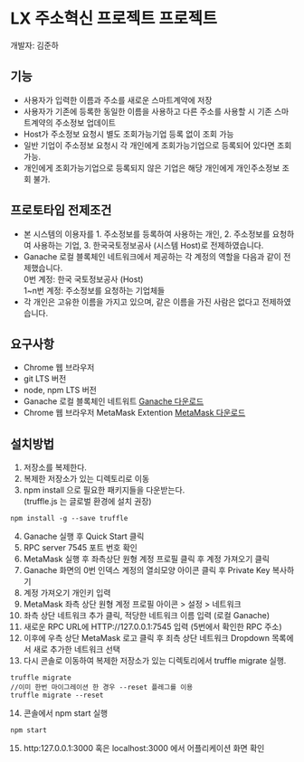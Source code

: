 LX 주소혁신 프로젝트 프로젝트
====

개발자: 김준하<br/>

기능
----
+ 사용자가 입력한 이름과 주소를 새로운 스마트계약에 저장
+ 사용자가 기존에 등록한 동일한 이름을 사용하고 다른 주소를 사용할 시 기존 스마트계약의 주소정보 업데이트
+ Host가 주소정보 요청시 별도 조회가능기업 등록 없이 조회 가능
+ 일반 기업이 주소정보 요청시 각 개인에게 조회가능기업으로 등록되어 있다면 조회 가능.
+ 개인에게 조회가능기업으로 등록되지 않은 기업은 해당 개인에게 개인주소정보 조회 불가.

프로토타입 전제조건
----
- 본 시스템의 이용자를 1. 주소정보를 등록하여 사용하는 개인, 2. 주소정보를 요청하여 사용하는 기업, 3. 한국국토정보공사 (시스템 Host)로 전제하였습니다.
- Ganache 로컬 블록체인 네트워크에서 제공하는 각 계정의 역할을 다음과 같이 전제했습니다.<br/>
0번 계정: 한국 국토정보공사 (Host)<br/>
1~n번 계정: 주소정보를 요청하는 기업체들
- 각 개인은 고유한 이름을 가지고 있으며, 같은 이름을 가진 사람은 없다고 전제하였습니다. 

요구사항
----
+ Chrome 웹 브라우저
+ git LTS 버전
+ node, npm LTS 버전
+ Ganache 로컬 블록체인 네트워트 [Ganache 다운로드](https://www.trufflesuite.com/ganache, "ganache downloader")
+ Chrome 웹 브라우저 MetaMask Extention [MetaMask 다운로드](https://chrome.google.com/webstore/detail/metamask/nkbihfbeogaeaoehlefnkodbefgpgknn?hl=ko, "Metamask downloader")

설치방법
----
1. 저장소를 복제한다.
2. 복제한 저장소가 있는 디렉토리로 이동
3. npm install 으로 필요한 패키지들을 다운받는다. <br/> (truffle.js 는 글로벌 환경에 설치 권장)
```
npm install -g --save truffle
```
4. Ganache 실행 후 Quick Start 클릭
5. RPC server 7545 포트 번호 확인
6. MetaMask 실행 후 좌측상단 원형 계정 프로필 클릭 후 계정 가져오기 클릭
7. Ganache 화면의 0번 인덱스 계정의 열쇠모양 아이콘 클릭 후 Private Key 복사하기
8. 계정 가져오기 개인키 입력
9. MetaMask 좌측 상단 원형 계정 프로필 아이콘 > 설정 > 네트워크
10. 좌측 상단 네트워크 추가 클릭, 적당한 네트워크 이름 입력 (로컬 Ganache)
11. 새로운 RPC URL에 HTTP://127.0.0.1:7545 입력 (5번에서 확인한 RPC 주소)
12. 이후에 우측 상단 MetaMask 로고 클릭 후 죄측 상단 네트워크 Dropdown 목록에서 새로 추가한 네트워크 선택
13. 다시 콘솔로 이동하여 복제한 저장소가 있는 디렉토리에서 truffle migrate 실행.
```
truffle migrate
//이미 한번 마이그레이션 한 경우 --reset 플레그를 이용
truffle migrate --reset
```
14. 콘솔에서 npm start 실행
```
npm start
```
15. http:127.0.0.1:3000 혹은 localhost:3000 에서 어플리케이션 화면 확인